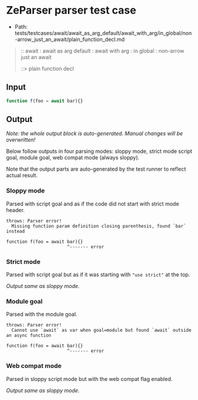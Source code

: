 # ZeParser parser test case

- Path: tests/testcases/await/await_as_arg_default/await_with_arg/in_global/non-arrow_just_an_await/plain_function_decl.md

> :: await : await as arg default : await with arg : in global : non-arrow just an await
>
> ::> plain function decl

## Input

`````js
function f(foo = await bar){}
`````

## Output

_Note: the whole output block is auto-generated. Manual changes will be overwritten!_

Below follow outputs in four parsing modes: sloppy mode, strict mode script goal, module goal, web compat mode (always sloppy).

Note that the output parts are auto-generated by the test runner to reflect actual result.

### Sloppy mode

Parsed with script goal and as if the code did not start with strict mode header.

`````
throws: Parser error!
  Missing function param definition closing parenthesis, found `bar` instead

function f(foo = await bar){}
                       ^------- error
`````

### Strict mode

Parsed with script goal but as if it was starting with `"use strict"` at the top.

_Output same as sloppy mode._

### Module goal

Parsed with the module goal.

`````
throws: Parser error!
  Cannot use `await` as var when goal=module but found `await` outside an async function

function f(foo = await bar){}
                       ^------- error
`````


### Web compat mode

Parsed in sloppy script mode but with the web compat flag enabled.

_Output same as sloppy mode._

